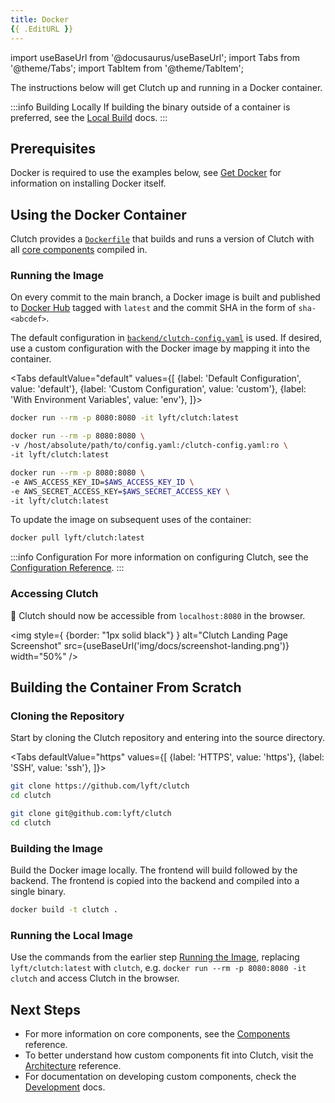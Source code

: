 ```yaml
---
title: Docker
{{ .EditURL }}
---
```


import useBaseUrl from '@docusaurus/useBaseUrl';
import Tabs from '@theme/Tabs';
import TabItem from '@theme/TabItem';

The instructions below will get Clutch up and running in a Docker container.

:::info Building Locally
If building the binary outside of a container is preferred, see the [Local Build](/docs/getting-started/local-build) docs.
:::

## Prerequisites
Docker is required to use the examples below, see [Get Docker](https://docs.docker.com/get-docker/) for information on installing Docker itself.

## Using the Docker Container

Clutch provides a [`Dockerfile`](https://github.com/lyft/clutch/blob/main/Dockerfile) that builds and runs a version of Clutch with all [core components](/docs/components) compiled in.


### Running the Image

On every commit to the main branch, a Docker image is built and published to [Docker Hub](https://hub.docker.com/r/lyft/clutch) tagged with `latest` and the commit SHA in the form of `sha-<abcdef>`.

The default configuration in [`backend/clutch-config.yaml`](https://github.com/lyft/clutch/blob/main/backend/clutch-config.yaml) is used.
If desired, use a custom configuration with the Docker image by mapping it into the container.

<Tabs
  defaultValue="default"
  values={[
    {label: 'Default Configuration', value: 'default'},
    {label: 'Custom Configuration', value: 'custom'},
    {label: 'With Environment Variables', value: 'env'},
  ]}>
<TabItem value="default">

```bash
docker run --rm -p 8080:8080 -it lyft/clutch:latest
```
 
</TabItem>
<TabItem value="custom">

```bash
docker run --rm -p 8080:8080 \
-v /host/absolute/path/to/config.yaml:/clutch-config.yaml:ro \
-it lyft/clutch:latest
```
 
</TabItem>
<TabItem value="env">

```bash
docker run --rm -p 8080:8080 \
-e AWS_ACCESS_KEY_ID=$AWS_ACCESS_KEY_ID \
-e AWS_SECRET_ACCESS_KEY=$AWS_SECRET_ACCESS_KEY \
-it lyft/clutch:latest
```
 
</TabItem>
</Tabs>

To update the image on subsequent uses of the container:
```bash
docker pull lyft/clutch:latest
```

:::info Configuration
For more information on configuring Clutch, see the [Configuration Reference](/docs/configuration).
:::

### Accessing Clutch
:tada: Clutch should now be accessible from `localhost:8080` in the browser.

<img style={ {border: "1px solid black"} } alt="Clutch Landing Page Screenshot" src={useBaseUrl('img/docs/screenshot-landing.png')} width="50%" />

## Building the Container From Scratch

### Cloning the Repository
Start by cloning the Clutch repository and entering into the source directory.

<Tabs
  defaultValue="https"
  values={[
    {label: 'HTTPS', value: 'https'},
    {label: 'SSH', value: 'ssh'},
  ]}>

<TabItem value="https">

```bash
git clone https://github.com/lyft/clutch
cd clutch
```

</TabItem>
<TabItem value="ssh">

```bash
git clone git@github.com:lyft/clutch
cd clutch
```

</TabItem>
</Tabs>

### Building the Image

Build the Docker image locally. The frontend will build followed by the backend. The frontend is copied into the backend and compiled into a single binary.

```bash
docker build -t clutch .
```

### Running the Local Image

Use the commands from the earlier step [Running the Image](#running-the-image), replacing `lyft/clutch:latest` with `clutch`, e.g. `docker run --rm -p 8080:8080 -it clutch` and access Clutch in the browser.

## Next Steps

- For more information on core components, see the [Components](/docs/components) reference.
- To better understand how custom components fit into Clutch, visit the [Architecture](/docs/about/architecture) reference.
- For documentation on developing custom components, check the [Development](/docs/usage/development) docs.

